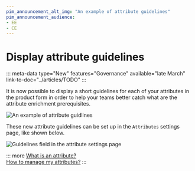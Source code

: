 ```yaml
---
pim_announcement_alt_img: "An example of attribute guidelines"
pim_announcement_audience:
- EE
- CE
---
```


# Display attribute guidelines
::: meta-data type="New" features="Governance" available="late March" link-to-doc="../articles/TODO"
:::

It is now possible to display a short guidelines for each of your attributes in the product form in order to help your teams better catch what are the attribute enrichment prerequisites.

![An example of attribute guidlines](../img/an-attribute-guidelines.png)

These new attribute guidelines can be set up in the `Attributes` settings page, like shown below.

![Guidelines field in the attribute settings page](../img/guidelines-in-the-attribute-settings-page.png)

::: more
[What is an attribute?](../articles/what-is-an-attribute.html)  
[How to manage my attributes?](../articles/manage-your-attributes.html)
:::
